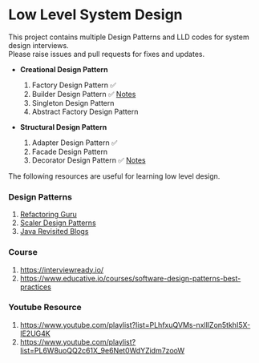 # Low Level System Design

This project contains multiple Design Patterns and LLD codes for system design interviews. <br/>
Please raise issues and pull requests for fixes and updates.
* **Creational Design Pattern**
  1. Factory Design Pattern ✅
  2. Builder Design Pattern ✅ [Notes](https://docs.google.com/document/d/12dBPQKuQ_ZhvwHA9kIA47zZephF5H_o2LCX3ZqnB07I/edit?usp=sharing)
  3. Singleton Design Pattern 
  4. Abstract Factory Design Pattern


* **Structural Design Pattern**
    1. Adapter Design Pattern ✅
    2. Facade Design Pattern 
    3. Decorator Design Pattern ✅ [Notes](https://docs.google.com/document/d/1rIHt-zl_JyhkdI3VZuuD06-z81KkBRX3LsZNASxHnZU/edit?usp=sharing)

The following resources are useful for learning low level design.

### Design Patterns

1. [Refactoring Guru](https://refactoring.guru/)
2. [Scaler Design Patterns](https://www.scaler.com/topics/design-patterns/)
3. [Java Revisited Blogs](https://javarevisited.blogspot.com/)

### Course

1. https://interviewready.io/
2. https://www.educative.io/courses/software-design-patterns-best-practices

### Youtube Resource

1. https://www.youtube.com/playlist?list=PLhfxuQVMs-nxlIlZon5tkhI5X-lE2UG4K
2. https://www.youtube.com/playlist?list=PL6W8uoQQ2c61X_9e6Net0WdYZidm7zooW

